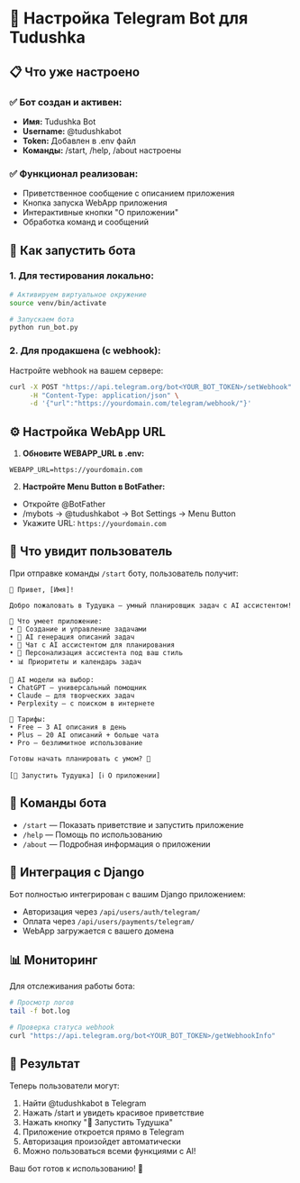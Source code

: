 # 🤖 Настройка Telegram Bot для Tudushka

## 📋 Что уже настроено

### ✅ Бот создан и активен:
- **Имя:** Tudushka Bot
- **Username:** @tudushkabot
- **Token:** Добавлен в .env файл
- **Команды:** /start, /help, /about настроены

### ✅ Функционал реализован:
- Приветственное сообщение с описанием приложения
- Кнопка запуска WebApp приложения
- Интерактивные кнопки "О приложении"
- Обработка команд и сообщений

## 🚀 Как запустить бота

### 1. Для тестирования локально:
```bash
# Активируем виртуальное окружение
source venv/bin/activate

# Запускаем бота
python run_bot.py
```

### 2. Для продакшена (с webhook):
Настройте webhook на вашем сервере:
```bash
curl -X POST "https://api.telegram.org/bot<YOUR_BOT_TOKEN>/setWebhook" \
     -H "Content-Type: application/json" \
     -d '{"url":"https://yourdomain.com/telegram/webhook/"}'
```

## ⚙️ Настройка WebApp URL

1. **Обновите WEBAPP_URL в .env:**
```env
WEBAPP_URL=https://yourdomain.com
```

2. **Настройте Menu Button в BotFather:**
- Откройте @BotFather
- /mybots → @tudushkabot → Bot Settings → Menu Button
- Укажите URL: `https://yourdomain.com`

## 📱 Что увидит пользователь

При отправке команды `/start` боту, пользователь получит:

```
🤖 Привет, [Имя]!

Добро пожаловать в Тудушка — умный планировщик задач с AI ассистентом! 

🎯 Что умеет приложение:
• 📝 Создание и управление задачами
• 🤖 AI генерация описаний задач 
• 💬 Чат с AI ассистентом для планирования
• 🎨 Персонализация ассистента под ваш стиль
• 📊 Приоритеты и календарь задач

🧠 AI модели на выбор:
• ChatGPT — универсальный помощник
• Claude — для творческих задач  
• Perplexity — с поиском в интернете

💎 Тарифы:
• Free — 3 AI описания в день
• Plus — 20 AI описаний + больше чата
• Pro — безлимитное использование

Готовы начать планировать с умом? 🚀

[🚀 Запустить Тудушка] [ℹ️ О приложении]
```

## 🔧 Команды бота

- `/start` — Показать приветствие и запустить приложение
- `/help` — Помощь по использованию
- `/about` — Подробная информация о приложении

## 🎯 Интеграция с Django

Бот полностью интегрирован с вашим Django приложением:
- Авторизация через `/api/users/auth/telegram/`
- Оплата через `/api/users/payments/telegram/`
- WebApp загружается с вашего домена

## 📊 Мониторинг

Для отслеживания работы бота:
```bash
# Просмотр логов
tail -f bot.log

# Проверка статуса webhook
curl "https://api.telegram.org/bot<YOUR_BOT_TOKEN>/getWebhookInfo"
```

## 🎉 Результат

Теперь пользователи могут:
1. Найти @tudushkabot в Telegram
2. Нажать /start и увидеть красивое приветствие
3. Нажать кнопку "🚀 Запустить Тудушка"
4. Приложение откроется прямо в Telegram
5. Авторизация произойдет автоматически
6. Можно пользоваться всеми функциями с AI!

Ваш бот готов к использованию! 🚀